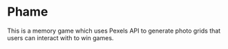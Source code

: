 # Phame
This is a memory game which uses Pexels API to generate photo grids that users can interact with to win games.
